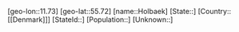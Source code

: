 ﻿---
location: [55.72,11.73]
type: City
tags:
- geo/City


SpocWebEntityId: 30997
isDeleted: false
confidential: public

---
[geo-lon::11.73]
[geo-lat::55.72]
[name::Holbaek]
[State::]
[Country::[[Denmark]]]
[StateId::]
[Population::]
[Unknown::]

